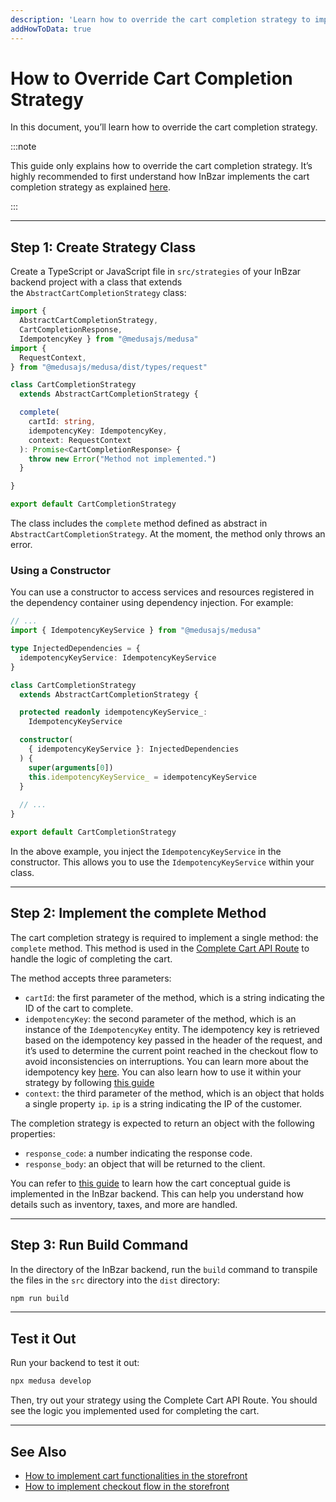 ```yaml
---
description: 'Learn how to override the cart completion strategy to implement your custom cart completion strategy.'
addHowToData: true
---
```


# How to Override Cart Completion Strategy

In this document, you’ll learn how to override the cart completion strategy.

:::note

This guide only explains how to override the cart completion strategy. It’s highly recommended to first understand how InBzar implements the cart completion strategy as explained [here](../cart.md#cart-completion-process).

:::

---

## Step 1: Create Strategy Class

Create a TypeScript or JavaScript file in `src/strategies` of your InBzar backend project with a class that extends the `AbstractCartCompletionStrategy` class:

```ts title="src/strategies/cart-completion.ts"
import { 
  AbstractCartCompletionStrategy,
  CartCompletionResponse,
  IdempotencyKey } from "@medusajs/medusa"
import { 
  RequestContext,
} from "@medusajs/medusa/dist/types/request"

class CartCompletionStrategy 
  extends AbstractCartCompletionStrategy {

  complete(
    cartId: string, 
    idempotencyKey: IdempotencyKey, 
    context: RequestContext
  ): Promise<CartCompletionResponse> {
    throw new Error("Method not implemented.")
  }

}

export default CartCompletionStrategy
```

The class includes the `complete` method defined as abstract in `AbstractCartCompletionStrategy`. At the moment, the method only throws an error.

### Using a Constructor

You can use a constructor to access services and resources registered in the dependency container using dependency injection. For example:

<!-- eslint-disable prefer-rest-params -->

```ts title="src/strategies/cart-completion.ts"
// ...
import { IdempotencyKeyService } from "@medusajs/medusa"

type InjectedDependencies = {
  idempotencyKeyService: IdempotencyKeyService
}

class CartCompletionStrategy 
  extends AbstractCartCompletionStrategy {

  protected readonly idempotencyKeyService_: 
    IdempotencyKeyService

  constructor(
    { idempotencyKeyService }: InjectedDependencies
  ) {
    super(arguments[0])
    this.idempotencyKeyService_ = idempotencyKeyService
  }
    
  // ...
}

export default CartCompletionStrategy
```

In the above example, you inject the `IdempotencyKeyService` in the constructor. This allows you to use the `IdempotencyKeyService` within your class.

---

## Step 2: Implement the complete Method

The cart completion strategy is required to implement a single method: the `complete` method. This method is used in the [Complete Cart API Route](https://docs.medusajs.com/api/store#carts_postcartscartcomplete) to handle the logic of completing the cart.

The method accepts three parameters:

- `cartId`: the first parameter of the method, which is a string indicating the ID of the cart to complete.
- `idempotencyKey`: the second parameter of the method, which is an instance of the `IdempotencyKey` entity. The idempotency key is retrieved based on the idempotency key passed in the header of the request, and it’s used to determine the current point reached in the checkout flow to avoid inconsistencies on interruptions. You can learn more about the idempotency key [here](../cart.md#idempotency-key). You can also learn how to use it within your strategy by following [this guide](../../../development/idempotency-key/use-service.md)
- `context`: the third parameter of the method, which is an object that holds a single property `ip`. `ip` is a string indicating the IP of the customer.

The completion strategy is expected to return an object with the following properties:

- `response_code`: a number indicating the response code.
- `response_body`: an object that will be returned to the client.

You can refer to [this guide](../cart.md#cart-completion-process) to learn how the cart conceptual guide is implemented in the InBzar backend. This can help you understand how details such as inventory, taxes, and more are handled.

---

## Step 3: Run Build Command

In the directory of the InBzar backend, run the `build` command to transpile the files in the `src` directory into the `dist` directory:

```bash npm2yarn
npm run build
```

---

## Test it Out

Run your backend to test it out:

```bash npm2yarn
npx medusa develop
```

Then, try out your strategy using the Complete Cart API Route. You should see the logic you implemented used for completing the cart.

---

## See Also

- [How to implement cart functionalities in the storefront](../storefront/implement-cart.mdx)
- [How to implement checkout flow in the storefront](../storefront/implement-checkout-flow.mdx)
